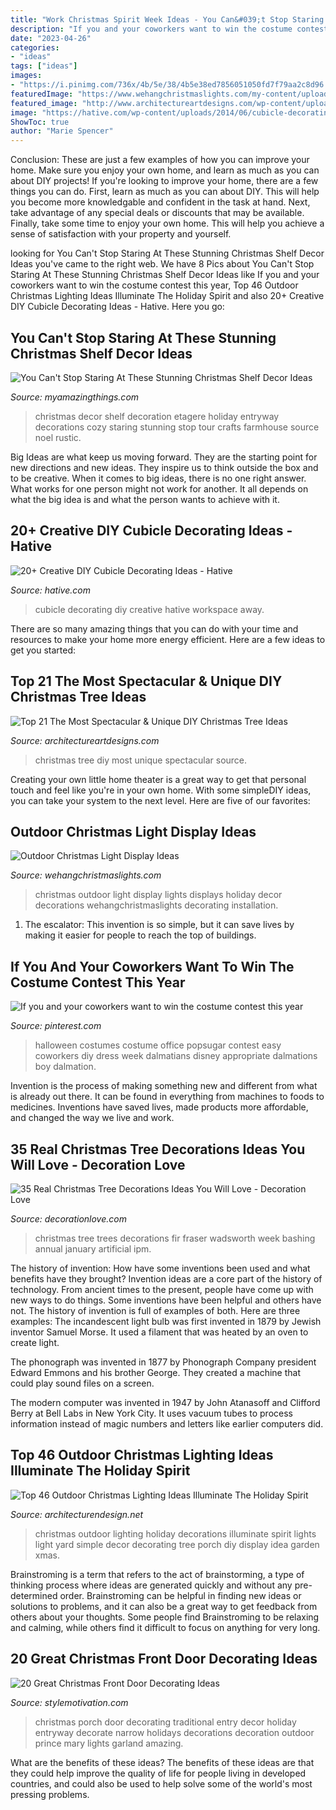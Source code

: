 ```yaml
---
title: "Work Christmas Spirit Week Ideas - You Can&#039;t Stop Staring At These Stunning Christmas Shelf Decor Ideas"
description: "If you and your coworkers want to win the costume contest this year"
date: "2023-04-26"
categories:
- "ideas"
tags: ["ideas"]
images:
- "https://i.pinimg.com/736x/4b/5e/38/4b5e38ed7856051050fd7f79aa2c8d96.jpg"
featuredImage: "https://www.wehangchristmaslights.com/my-content/uploads/2015/11/12183835_933518293405777_8865694938728265210_o.jpg"
featured_image: "http://www.architectureartdesigns.com/wp-content/uploads/2014/11/1522.jpg"
image: "https://hative.com/wp-content/uploads/2014/06/cubicle-decorating-ideas/5-cubicle-decorating-ideas.jpg"
ShowToc: true
author: "Marie Spencer"
---
```



Conclusion: These are just a few examples of how you can improve your home. Make sure you enjoy your own home, and learn as much as you can about DIY projects!
If you're looking to improve your home, there are a few things you can do. First, learn as much as you can about DIY. This will help you become more knowledgable and confident in the task at hand. Next, take advantage of any special deals or discounts that may be available. Finally, take some time to enjoy your own home. This will help you achieve a sense of satisfaction with your property and yourself.

	

		
looking for You Can&#039;t Stop Staring At These Stunning Christmas Shelf Decor Ideas you've came to the right web. We have 8 Pics about You Can&#039;t Stop Staring At These Stunning Christmas Shelf Decor Ideas like If you and your coworkers want to win the costume contest this year, Top 46 Outdoor Christmas Lighting Ideas Illuminate The Holiday Spirit and also 20+ Creative DIY Cubicle Decorating Ideas - Hative. Here you go:
		
    
## You Can&#039;t Stop Staring At These Stunning Christmas Shelf Decor Ideas

<img loading=lazy src="http://myamazingthings.com/wp-content/uploads/2017/12/christmas-shelf-decor-4-.jpg" onerror="this.onerror=null;this.src='https://tse3.mm.bing.net/th?id=OIP._CG7Wx0Id1D7v5Zf-oFhzgHaOn&amp;pid=15.1';" alt="You Can&#039;t Stop Staring At These Stunning Christmas Shelf Decor Ideas">

_Source: myamazingthings.com_

>christmas decor shelf decoration etagere holiday entryway decorations cozy staring stunning stop tour crafts farmhouse source noel rustic. 

	

Big Ideas are what keep us moving forward. They are the starting point for new directions and new ideas. They inspire us to think outside the box and to be creative. When it comes to big ideas, there is no one right answer. What works for one person might not work for another. It all depends on what the big idea is and what the person wants to achieve with it.

    
## 20+ Creative DIY Cubicle Decorating Ideas - Hative

<img loading=lazy src="https://hative.com/wp-content/uploads/2014/06/cubicle-decorating-ideas/5-cubicle-decorating-ideas.jpg" onerror="this.onerror=null;this.src='https://tse3.mm.bing.net/th?id=OIP.kN64pKn6kPcVyFxPZPLnNAHaJ4&amp;pid=15.1';" alt="20+ Creative DIY Cubicle Decorating Ideas - Hative">

_Source: hative.com_

>cubicle decorating diy creative hative workspace away. 

	

There are so many amazing things that you can do with your time and resources to make your home more energy efficient. Here are a few ideas to get you started:

    
## Top 21 The Most Spectacular &amp; Unique DIY Christmas Tree Ideas

<img loading=lazy src="http://www.architectureartdesigns.com/wp-content/uploads/2014/11/1522.jpg" onerror="this.onerror=null;this.src='https://tse2.mm.bing.net/th?id=OIP.R93sFfb4-VzIAsGAfjTKywHaJ4&amp;pid=15.1';" alt="Top 21 The Most Spectacular &amp; Unique DIY Christmas Tree Ideas">

_Source: architectureartdesigns.com_

>christmas tree diy most unique spectacular source. 

	

Creating your own little home theater is a great way to get that personal touch and feel like you're in your own home. With some simpleDIY ideas, you can take your system to the next level. Here are five of our favorites: 

    
## Outdoor Christmas Light Display Ideas

<img loading=lazy src="https://www.wehangchristmaslights.com/my-content/uploads/2015/11/12183835_933518293405777_8865694938728265210_o.jpg" onerror="this.onerror=null;this.src='https://tse3.mm.bing.net/th?id=OIP.tPzf3QGWh7uIqAXS-WfSyQHaE8&amp;pid=15.1';" alt="Outdoor Christmas Light Display Ideas">

_Source: wehangchristmaslights.com_

>christmas outdoor light display lights displays holiday decor decorations wehangchristmaslights decorating installation. 

	

1. The escalator: This invention is so simple, but it can save lives by making it easier for people to reach the top of buildings.

    
## If You And Your Coworkers Want To Win The Costume Contest This Year

<img loading=lazy src="https://i.pinimg.com/736x/4b/5e/38/4b5e38ed7856051050fd7f79aa2c8d96.jpg" onerror="this.onerror=null;this.src='https://tse1.mm.bing.net/th?id=OIP.76i9lw9MjCNfdKFtKdMZkAHaHa&amp;pid=15.1';" alt="If you and your coworkers want to win the costume contest this year">

_Source: pinterest.com_

>halloween costumes costume office popsugar contest easy coworkers diy dress week dalmatians disney appropriate dalmations boy dalmation. 

	

Invention is the process of making something new and different from what is already out there. It can be found in everything from machines to foods to medicines. Inventions have saved lives, made products more affordable, and changed the way we live and work.

    
## 35 Real Christmas Tree Decorations Ideas You Will Love - Decoration Love

<img loading=lazy src="http://www.decorationlove.com/wp-content/uploads/2016/10/Real-Christmas-Trees-Fine-Ideas.jpg" onerror="this.onerror=null;this.src='https://tse1.mm.bing.net/th?id=OIP.hna_hQRJIvl2dwLQxhk9PgHaJ4&amp;pid=15.1';" alt="35 Real Christmas Tree Decorations Ideas You Will Love - Decoration Love">

_Source: decorationlove.com_

>christmas tree trees decorations fir fraser wadsworth week bashing annual january artificial ipm. 

	

The history of invention: How have some inventions been used and what benefits have they brought?
Invention ideas are a core part of the history of technology. From ancient times to the present, people have come up with new ways to do things. Some inventions have been helpful and others have not. The history of invention is full of examples of both. Here are three examples:
The incandescent light bulb was first invented in 1879 by Jewish inventor Samuel Morse. It used a filament that was heated by an oven to create light.

The phonograph was invented in 1877 by Phonograph Company president Edward Emmons and his brother George. They created a machine that could play sound files on a screen.

The modern computer was invented in 1947 by John Atanasoff and Clifford Berry at Bell Labs in New York City. It uses vacuum tubes to process information instead of magic numbers and letters like earlier computers did.

    
## Top 46 Outdoor Christmas Lighting Ideas Illuminate The Holiday Spirit

<img loading=lazy src="http://cdn.architecturendesign.net/wp-content/uploads/2014/11/Outdoor-Christmas-Lighting-Decorations-14.jpg" onerror="this.onerror=null;this.src='https://tse2.mm.bing.net/th?id=OIP.m8LJ5xbYm6QUYCBUj9v2qwHaLG&amp;pid=15.1';" alt="Top 46 Outdoor Christmas Lighting Ideas Illuminate The Holiday Spirit">

_Source: architecturendesign.net_

>christmas outdoor lighting holiday decorations illuminate spirit lights light yard simple decor decorating tree porch diy display idea garden xmas. 

	

Brainstroming is a term that refers to the act of brainstorming, a type of thinking process where ideas are generated quickly and without any pre-determined order. Brainstroming can be helpful in finding new ideas or solutions to problems, and it can also be a great way to get feedback from others about your thoughts. Some people find Brainstroming to be relaxing and calming, while others find it difficult to focus on anything for very long.

    
## 20 Great Christmas Front Door Decorating Ideas

<img loading=lazy src="https://www.stylemotivation.com/wp-content/uploads/2013/11/22-Great-Christmas-Front-Door-Decorating-Ideas-17.jpg" onerror="this.onerror=null;this.src='https://tse2.mm.bing.net/th?id=OIP.SQLQw40LMJ5WGlnO_oDhZAAAAA&amp;pid=15.1';" alt="20 Great Christmas Front Door Decorating Ideas">

_Source: stylemotivation.com_

>christmas porch door decorating traditional entry decor holiday entryway decorate narrow holidays decorations decoration outdoor prince mary lights garland amazing. 

	

What are the benefits of these ideas?
The benefits of these ideas are that they could help improve the quality of life for people living in developed countries, and could also be used to help solve some of the world's most pressing problems.

